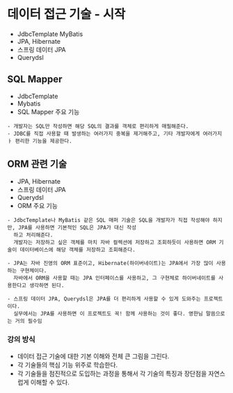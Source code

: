 # 데이터 접근 기술 - 시작

- JdbcTemplate MyBatis
- JPA, Hibernate 
- 스프링 데이터 JPA 
- Querydsl

## SQL Mapper
- JdbcTemplate
- Mybatis
- SQL Mapper 주요 기능
~~~
- 개발자는 SQL만 작성하면 해당 SQL의 결과를 객체로 편리하게 매필해준다.
- JDBC를 직접 사용할 때 발생하는 여러가지 중복을 제거해주고, 기타 개발자에게 여러가지ㅏ 편리한 기능을 제공한다.
~~~

## ORM 관련 기술
- JPA, Hibernate
- 스프링 데이터 JPA
- Querydsl
- ORM 주요 기능
~~~
- JdbcTemplate나 MyBatis 같은 SQL 매퍼 기술은 SQL을 개발자가 직접 작성해야 하지만, JPA를 사용하면 기본적인 SQL은 JPA가 대신 작성
  하고 처리해준다.
  개발자는 저장하고 싶은 객체를 마치 자바 컬렉션에 저장하고 조회하듯이 사용하면 ORM 기술이 데이터베이스에 해당 객체를 저장하고 조회해준다.

- JPA는 자바 진영의 ORM 표준이고, Hibernate(하이버네이트)는 JPA에서 가장 많이 사용하는 구현체이다.
  자바에서 ORM을 사용할 때는 JPA 인터페이스를 사용하고, 그 구현체로 하이버네이트를 사용한다고 생각하면 된다.

- 스프링 데이터 JPA, Querydsl은 JPA를 더 편리하게 사용할 수 있게 도와주는 프로젝트이다.
  실무에서는 JPA를 사용하면 이 프로젝트도 꼭! 함께 사용하는 것이 좋다. 영한님 말씀으로는 거의 필수임
~~~

### 강의 방식
- 데이터 접근 기술에 대한 기본 이해와 전체 큰 그림을 그린다.
- 각 기술들의 핵심 기능 위주로 학습한다.
- 각 기술들을 점진적으로 도입하는 과정을 통해서 각 기술의 특징과 장단점을 자연스럽게 이해할 수 있다.







